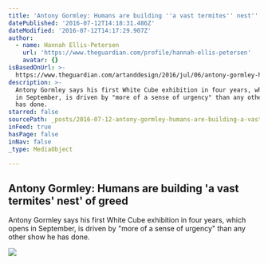```yaml
---
title: 'Antony Gormley: Humans are building ''a vast termites'' nest'' of greed'
datePublished: '2016-07-12T14:18:31.486Z'
dateModified: '2016-07-12T14:17:29.907Z'
author:
  - name: Hannah Ellis-Petersen
    url: 'https://www.theguardian.com/profile/hannah-ellis-petersen'
    avatar: {}
isBasedOnUrl: >-
  https://www.theguardian.com/artanddesign/2016/jul/06/antony-gormley-humans-building-termites-nest-white-cube
description: >-
  Antony Gormley says his first White Cube exhibition in four years, which opens
  in September, is driven by "more of a sense of urgency" than any other show he
  has done.
starred: false
sourcePath: _posts/2016-07-12-antony-gormley-humans-are-building-a-vast-termites-nest.md
inFeed: true
hasPage: false
inNav: false
_type: MediaObject

---
```

<article style=""><h1>Antony Gormley: Humans are building 'a vast termites' nest' of greed</h1><p>Antony Gormley says his first White Cube exhibition in four years, which opens in September, is driven by "more of a sense of urgency" than any other show he has done.</p><img src="https://i.guim.co.uk/img/media/ecf4029d940ae6e4c56f0cb2c9ee7ba7610522bf/137_0_6142_3688/6142.jpg?w=1200&amp;h=630&amp;q=55&amp;auto=format&amp;usm=12&amp;fit=crop&amp;bm=normal&amp;ba=bottom%2Cleft&amp;blend64=aHR0cHM6Ly91cGxvYWRzLmd1aW0uY28udWsvMjAxNi8wNS8yNS9vdmVybGF5LWxvZ28tMTIwMC05MF9vcHQucG5n&amp;s=8dc0036b93c8e47b46e5ba4498bc4896" /></article>